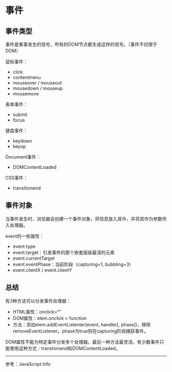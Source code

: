 # 事件

## 事件类型

事件是某事发生的信号，所有的DOM节点都生成这样的信号。（事件不仅限于DOM）

鼠标事件：

- click
- contentmenu
- mouseover / mouseout
- mousedown / mouseup
- mousemove

表单事件：

- submit
- focus

键盘事件：

- keydown
- keyup

Document事件：

- DOMContentLoaded

CSS事件：

- transitionend

## 事件对象

当事件发生时，浏览器会创建一个事件对象，将信息放入其中，并将其作为参数传入处理器。

event的一些属性：

- event.type
- event.target：引发事件的那个嵌套层级最深的元素
- event.currentTarget
- event.eventPhase：当前阶段（capturing=1, bubbling=3）
- event.clientX / event.clientY

## 总结

有3种方法可以分发事件处理器：

- HTML属性：onclick=“”
- DOM属性：elem.onclick = function
- 方法：添加elem.addEventListenter(event, handler[, phase])，移除removeEventListener。phase为true则在capturing阶段捕获事件。

DOM属性不能为特定事件分发多个处理器。最后一种方法最灵活。有少数事件只能使用这种方式：transtionend和DOMContentLoaded。

---

参考：JavaScript.Info